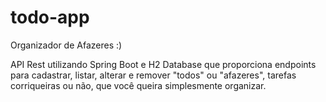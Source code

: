 # todo-app
Organizador de Afazeres :)


API Rest utilizando Spring Boot e H2 Database que proporciona endpoints para cadastrar, listar, alterar e remover "todos" ou "afazeres", tarefas corriqueiras ou não,
que você queira simplesmente organizar.

